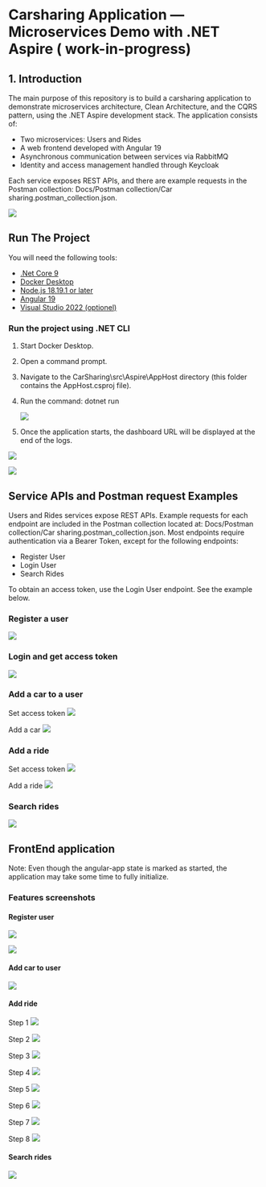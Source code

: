 # Carsharing Application — Microservices Demo with .NET Aspire ( work-in-progress)

## 1. Introduction

The main purpose of this repository is to build a carsharing application to demonstrate microservices architecture, Clean Architecture, and the CQRS pattern, using the .NET Aspire development stack.
The application consists of:
- Two microservices: Users and Rides
- A web frontend developed with Angular 19
- Asynchronous communication between services via RabbitMQ
- Identity and access management handled through Keycloak

Each service exposes REST APIs, and there are example requests in the Postman collection: Docs/Postman collection/Car sharing.postman_collection.json.

![](Docs/Images/resources_graph.png)

## Run The Project
You will need the following tools:

* [.Net Core 9](https://dotnet.microsoft.com/en-us/download/dotnet/9.0)
* [Docker Desktop](https://www.docker.com/products/docker-desktop)
* [Node.js 18.19.1 or later](https://nodejs.org/en/download)
* [Angular 19](https://angular.dev/installation)
* [Visual Studio 2022 (optionel)](https://visualstudio.microsoft.com/downloads/)

### Run the project using .NET CLI

1. Start Docker Desktop.
3. Open a command prompt.
4. Navigate to the CarSharing\src\Aspire\AppHost directory (this folder contains the AppHost.csproj file).
5. Run the command: dotnet run
   
   ![](Docs/Images/run_dotnet_command.png)
   
7. Once the application starts, the dashboard URL will be displayed at the end of the logs.

![](Docs/Images/dashboard_url.png)

![](Docs/Images/resources_table.png)

## Service APIs and Postman request Examples

Users and Rides services expose REST APIs. Example requests for each endpoint are included in the Postman collection located at: Docs/Postman collection/Car sharing.postman_collection.json.
Most endpoints require authentication via a Bearer Token, except for the following endpoints:
- Register User
- Login User
- Search Rides

To obtain an access token, use the Login User endpoint. See the example below.

### Register a user
![](Docs/Images/register_user_api.png)

### Login and get access token

![](Docs/Images/get_access_token.png)

### Add a car to a user

Set access token
![](Docs/Images/set_bearer_token.png)

Add a car
![](Docs/Images/add_car_to_user.png)

### Add a ride

Set access token
![](Docs/Images/set_bearer_token.png)

Add a ride
![](Docs/Images/add_a_ride.png)

### Search rides

![](Docs/Images/search_for_rides.png)

## FrontEnd application

Note: Even though the angular-app state is marked as started, the application may take some time to fully initialize.

### Features screenshots

#### Register user

![](Docs/Images/register_user_step_1.png)

![](Docs/Images/register_user_step_2.png)

#### Add car to user

![](Docs/Images/add_a_car_to_user.png)

#### Add ride

Step 1
![](Docs/Images/publish_a_ride_step_1.png)

Step 2
![](Docs/Images/publish_a_ride_step_2.png)

Step 3
![](Docs/Images/publish_a_ride_step_3.png)

Step 4
![](Docs/Images/publish_a_ride_step_4.png)

Step 5
![](Docs/Images/publish_a_ride_step_5.png)

Step 6
![](Docs/Images/publish_a_ride_step_6.png)

Step 7
![](Docs/Images/publish_a_ride_step_7.png)

Step 8
![](Docs/Images/publish_a_ride_step_8.png)

#### Search rides

![](Docs/Images/search_a_ride.png)

